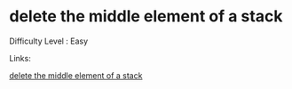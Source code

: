 # delete the middle element of a stack

Difficulty Level : Easy

Links:

[delete the middle element of a stack](https://www.naukri.com/code360/problems/delete-middle-element-from-stack_985246?topList=love-babbar-dsa-sheet-problems&utm_source=website&utm_medium=affiliate&utm_campaign=450dsatracker)